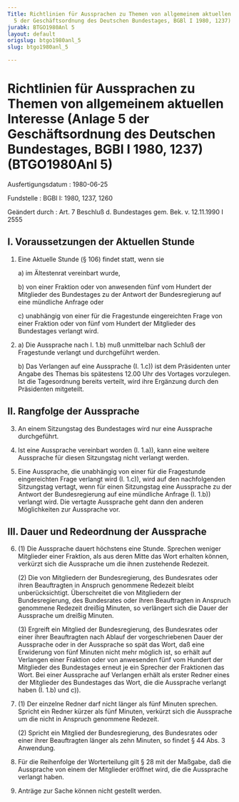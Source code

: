 ```yaml
---
Title: Richtlinien für Aussprachen zu Themen von allgemeinem aktuellen Interesse (Anlage
  5 der Geschäftsordnung des Deutschen Bundestages, BGBl I 1980, 1237)
jurabk: BTGO1980Anl 5
layout: default
origslug: btgo1980anl_5
slug: btgo1980anl_5

---
```


# Richtlinien für Aussprachen zu Themen von allgemeinem aktuellen Interesse (Anlage 5 der Geschäftsordnung des Deutschen Bundestages, BGBl I 1980, 1237) (BTGO1980Anl 5)

Ausfertigungsdatum
:   1980-06-25

Fundstelle
:   BGBl I: 1980, 1237, 1260

Geändert durch
:   Art. 7 Beschluß d. Bundestages gem. Bek. v. 12.11.1990 I 2555


## I. Voraussetzungen der Aktuellen Stunde


1.  Eine Aktuelle Stunde (§ 106) findet statt, wenn sie

    a)  im Ältestenrat vereinbart wurde,


    b)  von einer Fraktion oder von anwesenden fünf vom Hundert der Mitglieder
        des Bundestages zu der Antwort der Bundesregierung auf eine mündliche
        Anfrage oder


    c)  unabhängig von einer für die Fragestunde eingereichten Frage von einer
        Fraktion oder von fünf vom Hundert der Mitglieder des Bundestages
        verlangt wird.





2.
    a)  Die Aussprache nach I. 1.b) muß unmittelbar nach Schluß der
        Fragestunde verlangt und durchgeführt werden.


    b)  Das Verlangen auf eine Aussprache (I. 1.c)) ist dem Präsidenten unter
        Angabe des Themas bis spätestens 12.00 Uhr des Vortages vorzulegen.
        Ist die Tagesordnung bereits verteilt, wird ihre Ergänzung durch den
        Präsidenten mitgeteilt.








## II. Rangfolge der Aussprache


3.  An einem Sitzungstag des Bundestages wird nur eine Aussprache
    durchgeführt.


4.  Ist eine Aussprache vereinbart worden (I. 1.a)), kann eine weitere
    Aussprache für diesen Sitzungstag nicht verlangt werden.


5.  Eine Aussprache, die unabhängig von einer für die Fragestunde
    eingereichten Frage verlangt wird (I. 1.c)), wird auf den
    nachfolgenden Sitzungstag vertagt, wenn für einen Sitzungstag eine
    Aussprache zu der Antwort der Bundesregierung auf eine mündliche
    Anfrage (I. 1.b)) verlangt wird. Die vertagte Aussprache geht dann den
    anderen Möglichkeiten zur Aussprache vor.





## III. Dauer und Redeordnung der Aussprache


6.  (1) Die Aussprache dauert höchstens eine Stunde. Sprechen weniger
    Mitglieder einer Fraktion, als aus deren Mitte das Wort erhalten
    können, verkürzt sich die Aussprache um die ihnen zustehende Redezeit.

    (2) Die von Mitgliedern der Bundesregierung, des Bundesrates oder
    ihren Beauftragten in Anspruch genommene Redezeit bleibt
    unberücksichtigt. Überschreitet die von Mitgliedern der
    Bundesregierung, des Bundesrates oder ihren Beauftragten in Anspruch
    genommene Redezeit dreißig Minuten, so verlängert sich die Dauer der
    Aussprache um dreißig Minuten.

    (3) Ergreift ein Mitglied der Bundesregierung, des Bundesrates oder
    einer ihrer Beauftragten nach Ablauf der vorgeschriebenen Dauer der
    Aussprache oder in der Aussprache so spät das Wort, daß eine
    Erwiderung von fünf Minuten nicht mehr möglich ist, so erhält auf
    Verlangen einer Fraktion oder von anwesenden fünf vom Hundert der
    Mitglieder des Bundestages erneut je ein Sprecher der Fraktionen das
    Wort. Bei einer Aussprache auf Verlangen erhält als erster Redner
    eines der Mitglieder des Bundestages das Wort, die die Aussprache
    verlangt haben (I. 1.b) und c)).


7.  (1) Der einzelne Redner darf nicht länger als fünf Minuten sprechen.
    Spricht ein Redner kürzer als fünf Minuten, verkürzt sich die
    Aussprache um die nicht in Anspruch genommene Redezeit.

    (2) Spricht ein Mitglied der Bundesregierung, des Bundesrates oder
    einer ihrer Beauftragten länger als zehn Minuten, so findet § 44 Abs.
    3 Anwendung.


8.  Für die Reihenfolge der Worterteilung gilt § 28 mit der Maßgabe, daß
    die Aussprache von einem der Mitglieder eröffnet wird, die die
    Aussprache verlangt haben.


9.  Anträge zur Sache können nicht gestellt werden.





